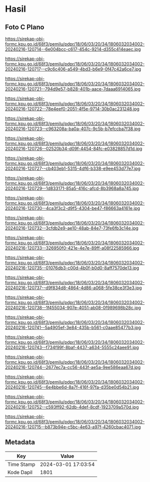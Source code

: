 # Hasil

## Foto C Plano

https://sirekap-obj-formc.kpu.go.id/68f3/pemilu/pdpr/18/06/03/20/34/1806032034002-20240216-120714--6e004bcc-c617-454c-9214-d355c414eaec.jpg

https://sirekap-obj-formc.kpu.go.id/68f3/pemilu/pdpr/18/06/03/20/34/1806032034002-20240216-120717--c9c6c406-a549-4bd3-b6e9-0f47c42a6ce7.jpg

https://sirekap-obj-formc.kpu.go.id/68f3/pemilu/pdpr/18/06/03/20/34/1806032034002-20240216-120721--794d9e57-b828-401b-aace-7daaa6914065.jpg

https://sirekap-obj-formc.kpu.go.id/68f3/pemilu/pdpr/18/06/03/20/34/1806032034002-20240216-120722--78e4eef0-2051-4f5e-9714-30b0ac231248.jpg

https://sirekap-obj-formc.kpu.go.id/68f3/pemilu/pdpr/18/06/03/20/34/1806032034002-20240216-120723--c963208a-ba0a-407c-9c5b-b7efccba7f38.jpg

https://sirekap-obj-formc.kpu.go.id/68f3/pemilu/pdpr/18/06/03/20/34/1806032034002-20240216-120726--02520b34-d09f-4454-84fc-e03828857d1d.jpg

https://sirekap-obj-formc.kpu.go.id/68f3/pemilu/pdpr/18/06/03/20/34/1806032034002-20240216-120727--cb403eb1-5315-4df6-b338-e9ee453d77e7.jpg

https://sirekap-obj-formc.kpu.go.id/68f3/pemilu/pdpr/18/06/03/20/34/1806032034002-20240216-120729--1d833171-85a5-416c-afcd-8b3968a8a745.jpg

https://sirekap-obj-formc.kpu.go.id/68f3/pemilu/pdpr/18/06/03/20/34/1806032034002-20240216-120730--4ca3f3c2-d9f5-4304-be47-f86663a4161e.jpg

https://sirekap-obj-formc.kpu.go.id/68f3/pemilu/pdpr/18/06/03/20/34/1806032034002-20240216-120732--3cfdb2e9-ae10-48ab-84e7-73fe6fb3c14e.jpg

https://sirekap-obj-formc.kpu.go.id/68f3/pemilu/pdpr/18/06/03/20/34/1806032034002-20240216-120733--326950f0-421e-4e7e-89ff-a08f22585966.jpg

https://sirekap-obj-formc.kpu.go.id/68f3/pemilu/pdpr/18/06/03/20/34/1806032034002-20240216-120735--01076db3-c00d-4b0f-b0d0-8aff7570de13.jpg

https://sirekap-obj-formc.kpu.go.id/68f3/pemilu/pdpr/18/06/03/20/34/1806032034002-20240216-120737--d9f834d8-4864-4d86-a068-5fe38ce3f3e3.jpg

https://sirekap-obj-formc.kpu.go.id/68f3/pemilu/pdpr/18/06/03/20/34/1806032034002-20240216-120738--1f455034-907e-4051-ab08-0f989698b28c.jpg

https://sirekap-obj-formc.kpu.go.id/68f3/pemilu/pdpr/18/06/03/20/34/1806032034002-20240216-120741--5a4905ef-3e84-435b-b561-c0aae85477b3.jpg

https://sirekap-obj-formc.kpu.go.id/68f3/pemilu/pdpr/18/06/03/20/34/1806032034002-20240216-120743--f734f99f-8baf-4437-a634-5555c24aee91.jpg

https://sirekap-obj-formc.kpu.go.id/68f3/pemilu/pdpr/18/06/03/20/34/1806032034002-20240216-120744--2677ec7a-cc56-443f-ae5a-9ee586eaa67d.jpg

https://sirekap-obj-formc.kpu.go.id/68f3/pemilu/pdpr/18/06/03/20/34/1806032034002-20240216-120745--6e4bbe6d-8a7f-416f-97fa-d35be0d54b21.jpg

https://sirekap-obj-formc.kpu.go.id/68f3/pemilu/pdpr/18/06/03/20/34/1806032034002-20240216-120752--c593ff92-62db-4def-8cdf-1923709a570d.jpg

https://sirekap-obj-formc.kpu.go.id/68f3/pemilu/pdpr/18/06/03/20/34/1806032034002-20240216-120715--b873b94e-c5bc-4e63-a97f-4260cbac4071.jpg


## Metadata

| Key        | Value               |
| ---------- | ------------------- |
| Time Stamp | 2024-03-01 17:03:54 |
| Kode Dapil | 1801                |




